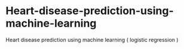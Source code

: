 # Heart-disease-prediction-using-machine-learning
Heart disease prediction using machine learning ( logistic regression )
